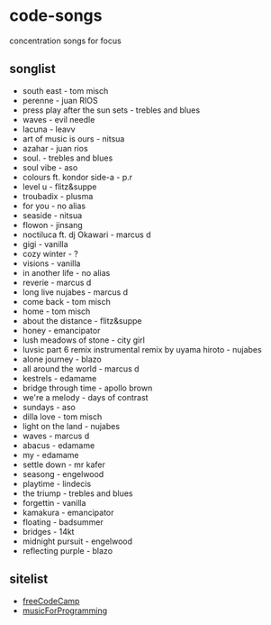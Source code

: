 # code-songs
concentration songs for focus

## songlist
* south east - tom misch
* perenne - juan RIOS
* press play after the sun sets - trebles and blues
* waves - evil needle
* lacuna - leavv
* art of music is ours - nitsua
* azahar -  juan rios
* soul. - trebles and blues
* soul vibe - aso
* colours ft. kondor side-a - p.r
* level u - flitz&suppe
* troubadix - plusma
* for you - no alias
* seaside - nitsua
* flowon - jinsang
* noctiluca ft. dj Okawari - marcus d
* gigi - vanilla
* cozy winter - ?
* visions - vanilla
* in another life - no alias
* reverie - marcus d
* long live nujabes - marcus d
* come back - tom misch
* home - tom misch
* about the distance - flitz&suppe
* honey - emancipator
* lush meadows of stone - city girl
* luvsic part 6 remix instrumental remix by uyama hiroto - nujabes
* alone journey - blazo
* all around the world - marcus d
* kestrels - edamame
* bridge through time - apollo brown
* we're a melody - days of contrast
* sundays - aso
* dilla love - tom misch
* light on the land - nujabes
* waves - marcus d
* abacus - edamame
* my - edamame
* settle down - mr kafer
* seasong - engelwood
* playtime - lindecis
* the triump - trebles and blues
* forgettin - vanilla
* kamakura - emancipator
* floating - badsummer
* bridges - 14kt
* midnight pursuit - engelwood
* reflecting purple - blazo

## sitelist
* [freeCodeCamp](https://www.youtube.com/watch?v=PQ22pgaXog4)
* [musicForProgramming](https://musicforprogramming.net)
